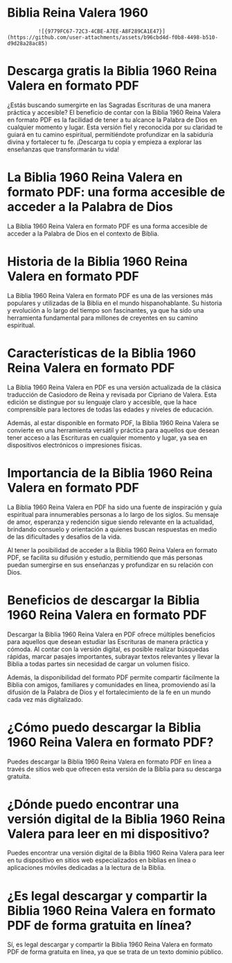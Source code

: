 # Biblia Reina Valera 1960

              ![{9779FC67-72C3-4CBE-A7EE-A8F289CA1E47}](https://github.com/user-attachments/assets/b96cbd4d-f0b8-4498-b510-d9d28a28ac85)


# Descarga gratis la Biblia 1960 Reina Valera en formato PDF
¿Estás buscando sumergirte en las Sagradas Escrituras de una manera práctica y accesible? El beneficio de contar con la Biblia 1960 Reina Valera en formato PDF es la facilidad de tener a tu alcance la Palabra de Dios en cualquier momento y lugar. Esta versión fiel y reconocida por su claridad te guiará en tu camino espiritual, permitiéndote profundizar en la sabiduría divina y fortalecer tu fe. ¡Descarga tu copia y empieza a explorar las enseñanzas que transformarán tu vida!

# La Biblia 1960 Reina Valera en formato PDF: una forma accesible de acceder a la Palabra de Dios
La Biblia 1960 Reina Valera en formato PDF es una forma accesible de acceder a la Palabra de Dios en el contexto de Biblia.

# Historia de la Biblia 1960 Reina Valera en formato PDF
La Biblia 1960 Reina Valera en formato PDF es una de las versiones más populares y utilizadas de la Biblia en el mundo hispanohablante. Su historia y evolución a lo largo del tiempo son fascinantes, ya que ha sido una herramienta fundamental para millones de creyentes en su camino espiritual.

# Características de la Biblia 1960 Reina Valera en formato PDF
La Biblia 1960 Reina Valera en PDF es una versión actualizada de la clásica traducción de Casiodoro de Reina y revisada por Cipriano de Valera. Esta edición se distingue por su lenguaje claro y accesible, que la hace comprensible para lectores de todas las edades y niveles de educación.

Además, al estar disponible en formato PDF, la Biblia 1960 Reina Valera se convierte en una herramienta versátil y práctica para aquellos que desean tener acceso a las Escrituras en cualquier momento y lugar, ya sea en dispositivos electrónicos o impresiones físicas.

# Importancia de la Biblia 1960 Reina Valera en formato PDF
La Biblia 1960 Reina Valera en PDF ha sido una fuente de inspiración y guía espiritual para innumerables personas a lo largo de los siglos. Su mensaje de amor, esperanza y redención sigue siendo relevante en la actualidad, brindando consuelo y orientación a quienes buscan respuestas en medio de las dificultades y desafíos de la vida.

Al tener la posibilidad de acceder a la Biblia 1960 Reina Valera en formato PDF, se facilita su difusión y estudio, permitiendo que más personas puedan sumergirse en sus enseñanzas y profundizar en su relación con Dios.

# Beneficios de descargar la Biblia 1960 Reina Valera en formato PDF
Descargar la Biblia 1960 Reina Valera en PDF ofrece múltiples beneficios para aquellos que desean estudiar las Escrituras de manera práctica y cómoda. Al contar con la versión digital, es posible realizar búsquedas rápidas, marcar pasajes importantes, subrayar textos relevantes y llevar la Biblia a todas partes sin necesidad de cargar un volumen físico.

Además, la disponibilidad del formato PDF permite compartir fácilmente la Biblia con amigos, familiares y comunidades en línea, promoviendo así la difusión de la Palabra de Dios y el fortalecimiento de la fe en un mundo cada vez más digitalizado.

# ¿Cómo puedo descargar la Biblia 1960 Reina Valera en formato PDF?
Puedes descargar la Biblia 1960 Reina Valera en formato PDF en línea a través de sitios web que ofrecen esta versión de la Biblia para su descarga gratuita.

# ¿Dónde puedo encontrar una versión digital de la Biblia 1960 Reina Valera para leer en mi dispositivo?
Puedes encontrar una versión digital de la Biblia 1960 Reina Valera para leer en tu dispositivo en sitios web especializados en biblias en línea o aplicaciones móviles dedicadas a la lectura de la Biblia.

# ¿Es legal descargar y compartir la Biblia 1960 Reina Valera en formato PDF de forma gratuita en línea?
Sí, es legal descargar y compartir la Biblia 1960 Reina Valera en formato PDF de forma gratuita en línea, ya que se trata de un texto dominio público.
